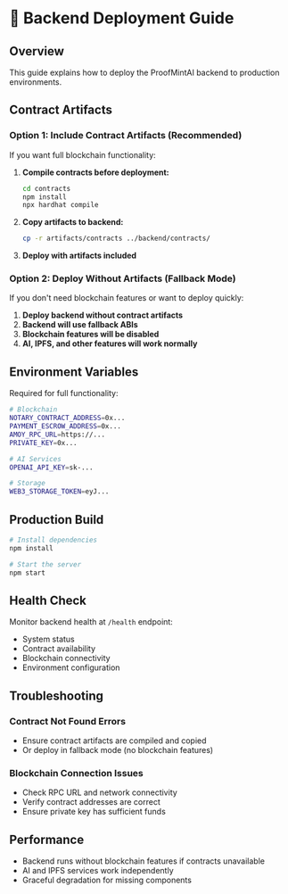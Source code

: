 # 🚀 Backend Deployment Guide

## Overview

This guide explains how to deploy the ProofMintAI backend to production environments.

## Contract Artifacts

### Option 1: Include Contract Artifacts (Recommended)

If you want full blockchain functionality:

1. **Compile contracts before deployment:**

   ```bash
   cd contracts
   npm install
   npx hardhat compile
   ```

2. **Copy artifacts to backend:**

   ```bash
   cp -r artifacts/contracts ../backend/contracts/
   ```

3. **Deploy with artifacts included**

### Option 2: Deploy Without Artifacts (Fallback Mode)

If you don't need blockchain features or want to deploy quickly:

1. **Deploy backend without contract artifacts**
2. **Backend will use fallback ABIs**
3. **Blockchain features will be disabled**
4. **AI, IPFS, and other features will work normally**

## Environment Variables

Required for full functionality:

```bash
# Blockchain
NOTARY_CONTRACT_ADDRESS=0x...
PAYMENT_ESCROW_ADDRESS=0x...
AMOY_RPC_URL=https://...
PRIVATE_KEY=0x...

# AI Services
OPENAI_API_KEY=sk-...

# Storage
WEB3_STORAGE_TOKEN=eyJ...
```

## Production Build

```bash
# Install dependencies
npm install

# Start the server
npm start
```

## Health Check

Monitor backend health at `/health` endpoint:

- System status
- Contract availability
- Blockchain connectivity
- Environment configuration

## Troubleshooting

### Contract Not Found Errors

- Ensure contract artifacts are compiled and copied
- Or deploy in fallback mode (no blockchain features)

### Blockchain Connection Issues

- Check RPC URL and network connectivity
- Verify contract addresses are correct
- Ensure private key has sufficient funds

## Performance

- Backend runs without blockchain features if contracts unavailable
- AI and IPFS services work independently
- Graceful degradation for missing components
